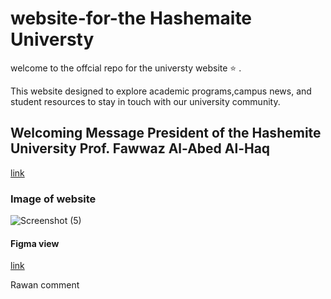 # website-for-the Hashemaite Universty
welcome to the offcial repo for the universty website :star: . 

This website designed to explore academic programs,campus news, and student resources to stay in touch with our university community.

## Welcoming Message President of the Hashemite University Prof. Fawwaz Al-Abed Al-Haq
[link](https://www.youtube.com/watch?v=PxRI8EX4z7cs)

### Image of website

![Screenshot (5)](https://github.com/user-attachments/assets/c33ca0b4-9cfb-4b94-ad1f-337a8a9ce97b)

#### Figma view 

[link](https://www.figma.com/design/DscrK9k2H9LitWeSnsL6Dn/school-wireframe?node-id=0-1&t=evSEkPgs2zs6DdXc-1)


Rawan comment